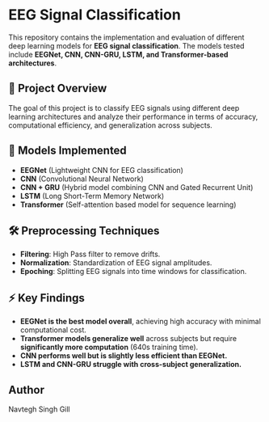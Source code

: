 # EEG Signal Classification

This repository contains the implementation and evaluation of different deep learning models for **EEG signal classification**. The models tested include **EEGNet, CNN, CNN-GRU, LSTM, and Transformer-based architectures**.

## 📌 **Project Overview**
The goal of this project is to classify EEG signals using different deep learning architectures and analyze their performance in terms of accuracy, computational efficiency, and generalization across subjects.

## 🚀 **Models Implemented**
- **EEGNet** (Lightweight CNN for EEG classification)
- **CNN** (Convolutional Neural Network)
- **CNN + GRU** (Hybrid model combining CNN and Gated Recurrent Unit)
- **LSTM** (Long Short-Term Memory Network)
- **Transformer** (Self-attention based model for sequence learning)

## 🛠 **Preprocessing Techniques**
- **Filtering**: High Pass filter to remove drifts.
- **Normalization**: Standardization of EEG signal amplitudes.
- **Epoching**: Splitting EEG signals into time windows for classification.

## ⚡ **Key Findings**
- **EEGNet is the best model overall**, achieving high accuracy with minimal computational cost.
- **Transformer models generalize well** across subjects but require **significantly more computation** (640s training time).
- **CNN performs well but is slightly less efficient than EEGNet.**
- **LSTM and CNN-GRU struggle with cross-subject generalization.**
## Author
Navtegh Singh Gill
